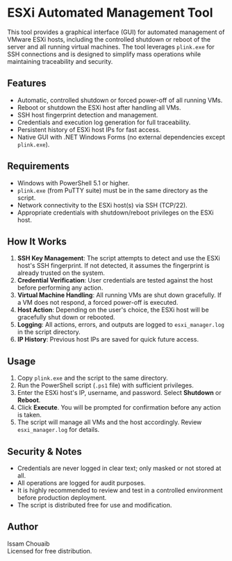 # ESXi Automated Management Tool

This tool provides a graphical interface (GUI) for automated management of VMware ESXi hosts, including the controlled shutdown or reboot of the server and all running virtual machines. The tool leverages `plink.exe` for SSH connections and is designed to simplify mass operations while maintaining traceability and security.

## Features

- Automatic, controlled shutdown or forced power-off of all running VMs.
- Reboot or shutdown the ESXi host after handling all VMs.
- SSH host fingerprint detection and management.
- Credentials and execution log generation for full traceability.
- Persistent history of ESXi host IPs for fast access.
- Native GUI with .NET Windows Forms (no external dependencies except `plink.exe`).

## Requirements

- Windows with PowerShell 5.1 or higher.
- `plink.exe` (from PuTTY suite) must be in the same directory as the script.
- Network connectivity to the ESXi host(s) via SSH (TCP/22).
- Appropriate credentials with shutdown/reboot privileges on the ESXi host.

## How It Works

1. **SSH Key Management**: The script attempts to detect and use the ESXi host's SSH fingerprint. If not detected, it assumes the fingerprint is already trusted on the system.
2. **Credential Verification**: User credentials are tested against the host before performing any action.
3. **Virtual Machine Handling**: All running VMs are shut down gracefully. If a VM does not respond, a forced power-off is executed.
4. **Host Action**: Depending on the user's choice, the ESXi host will be gracefully shut down or rebooted.
5. **Logging**: All actions, errors, and outputs are logged to `esxi_manager.log` in the script directory.
6. **IP History**: Previous host IPs are saved for quick future access.

## Usage

1. Copy `plink.exe` and the script to the same directory.
2. Run the PowerShell script (`.ps1` file) with sufficient privileges.
3. Enter the ESXi host's IP, username, and password. Select **Shutdown** or **Reboot**.
4. Click **Execute**. You will be prompted for confirmation before any action is taken.
5. The script will manage all VMs and the host accordingly. Review `esxi_manager.log` for details.

## Security & Notes

- Credentials are never logged in clear text; only masked or not stored at all.
- All operations are logged for audit purposes.
- It is highly recommended to review and test in a controlled environment before production deployment.
- The script is distributed free for use and modification.

## Author

Issam Chouaib  
Licensed for free distribution.
